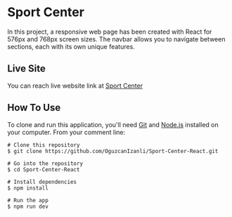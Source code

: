 # Sport Center

In this project, a responsive web page has been created with React for 576px and 768px screen sizes. The navbar allows you to navigate between sections, each with its own unique features.

## Live Site
You can reach live website link at [Sport Center](https://powerfullsportcenterreact.netlify.app/)

## How To Use
To clone and run this application, you'll need [Git](https://git-scm.com/) and [Node.js](https://nodejs.org/en) installed on your computer.
From your comment line:

```
# Clone this repository
$ git clone https://github.com/OguzcanIzanli/Sport-Center-React.git

# Go into the repository
$ cd Sport-Center-React

# Install dependencies
$ npm install

# Run the app
$ npm run dev
```

